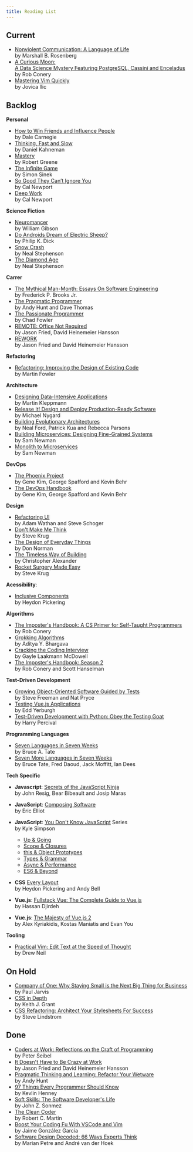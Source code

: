 ```yaml
---
title: Reading List
---
```


## Current

- [Nonviolent Communication: A Language of Life](https://www.amazon.com/Nonviolent-Communication-Language-Life-Changing-Relationships/dp/189200528X) <br>by Marshall B. Rosenberg
- [A Curious Moon: <br>A Data Science Mystery Featuring PostgreSQL, Cassini and Enceladus](https://bigmachine.io/products/a-curious-moon/) <br>by Rob Conery
- [Mastering Vim Quickly](https://jovicailic.org/mastering-vim-quickly/) <br>by Jovica Ilic

## Backlog

**Personal**

- [How to Win Friends and Influence People](https://www.amazon.com/How-Win-Friends-Influence-People/dp/0671027034) <br>by Dale Carnegie
- [Thinking, Fast and Slow](https://www.amazon.com/Thinking-Fast-Slow-Daniel-Kahneman/dp/0374533555) <br>by Daniel Kahneman
- [Mastery](https://www.amazon.com/Mastery-Robert-Greene/dp/014312417X) <br>by Robert Greene
- [The Infinite Game](https://simonsinek.com/product/the-infinite-game/) <br>by Simon Sinek
- [So Good They Can’t Ignore You](https://www.calnewport.com/books/so-good/) <br>by Cal Newport
- [Deep Work](https://www.calnewport.com/books/deep-work/) <br>by Cal Newport

**Science Fiction**

- [Neuromancer](https://www.amazon.com/Neuromancer-William-Gibson/dp/0441569595) <br>by William Gibson
- [Do Androids Dream of Electric Sheep?](https://www.amazon.com.br/Androids-Dream-Electric-Sheep-inspiration-ebook/dp/B000SEGTI0) <br>by Philip K. Dick
- [Snow Crash](https://www.amazon.com/Snow-Crash-Novel-Neal-Stephenson-ebook/dp/B000FBJCJE) <br>by Neal Stephenson
- [The Diamond Age](https://www.amazon.com/Diamond-Age-Illustrated-Primer-Spectra-ebook/dp/B000FBJCKI) <br>by Neal Stephenson

**Carrer**

- [The Mythical Man-Month: Essays On Software Engineering](https://www.amazon.com/Mythical-Man-Month-Anniversary-Software-Engineering-ebook/dp/B00B8USS14) <br>by Frederick P. Brooks Jr.
- [The Pragmatic Programmer](https://pragprog.com/book/tpp20/the-pragmatic-programmer-20th-anniversary-edition) <br>by Andy Hunt and Dave Thomas
- [The Passionate Programmer](https://pragprog.com/book/cfcar2/the-passionate-programmer) <br>by Chad Fowler
- [REMOTE: Office Not Required](https://basecamp.com/books/remote) <br>by Jason Fried, David Heinemeier Hansson
- [REWORK](https://basecamp.com/books/rework) <br>by Jason Fried and David Heinemeier Hansson

**Refactoring**

- [Refactoring: Improving the Design of Existing Code](https://martinfowler.com/books/refactoring.html) <br>by Martin Fowler

**Architecture**

- [Designing Data-Intensive Applications](https://dataintensive.net) <br>by Martin Kleppmann
- [Release It! Design and Deploy Production-Ready Software](https://pragprog.com/book/mnee2/release-it-second-edition) <br>by Michael Nygard
- [Building Evolutionary Architectures](https://www.thoughtworks.com/books/building-evolutionary-architectures) <br>by Neal Ford, Patrick Kua and Rebecca Parsons
- [Building Microservices: Designing Fine-Grained Systems](https://samnewman.io/books/building_microservices) <br>by Sam Newman
- [Monolith to Microservices](https://samnewman.io/books/monolith-to-microservices) <br>by Sam Newman

**DevOps**

- [The Phoenix Project](https://itrevolution.com/book/the-phoenix-project/) <br>by Gene Kim, George Spafford and Kevin Behr
- [The DevOps Handbook](https://itrevolution.com/book/the-devops-handbook/) <br>by Gene Kim, George Spafford and Kevin Behr

**Design**

- [Refactoring UI](https://refactoringui.com/book/) <br>by Adam Wathan and Steve Schoger
- [Don't Make Me Think](http://sensible.com/dmmt.html) <br>by Steve Krug
- [The Design of Everyday Things](https://mitpress.mit.edu/books/design-everyday-things) <br>by Don Norman
- [The Timeless Way of Building](https://www.amazon.com/Timeless-Way-Building-Christopher-Alexander/dp/0195024028) <br>by Christopher Alexander
- [Rocket Surgery Made Easy](http://sensible.com/rsme.html) <br>by Steve Krug

**Acessibility**:

- [Inclusive Components](http://book.inclusive-components.design/) <br>by Heydon Pickering

**Algorithms**

- [The Imposter's Handbook: A CS Primer for Self-Taught Programmers](https://bigmachine.io/products/the-imposters-handbook) <br>by Rob Conery
- [Grokking Algorithms](https://www.manning.com/books/grokking-algorithms) <br>by Aditya Y. Bhargava
- [Cracking the Coding Interview](http://www.crackingthecodinginterview.com) <br>by Gayle Laakmann McDowell
- [The Imposter's Handbook: Season 2](https://bigmachine.io/products/the-imposters-handbook-season-2) <br>by Rob Conery and Scott Hanselman

**Test-Driven Development**

- [Growing Object-Oriented Software Guided by Tests](http://www.growing-object-oriented-software.com/) <br>by Steve Freeman and Nat Pryce
- [Testing Vue.js Applications](https://www.manning.com/books/testing-vue-js-applications) <br>by Edd Yerburgh
- [Test-Driven Development with Python: Obey the Testing Goat](https://www.obeythetestinggoat.com) <br>by Harry Percival

**Programming Languages**

- [Seven Languages in Seven Weeks](https://pragprog.com/book/btlang/seven-languages-in-seven-weeks) <br>by Bruce A. Tate
- [Seven More Languages in Seven Weeks](https://pragprog.com/book/7lang/seven-more-languages-in-seven-weeks) <br>by Bruce Tate, Fred Daoud, Jack Moffitt, Ian Dees

**Tech Specific**

- **Javascript**: [Secrets of the JavaScript Ninja](https://www.manning.com/books/secrets-of-the-javascript-ninja-second-edition) <br>by John Resig, Bear Bibeault and Josip Maras
- **JavaScript**: [Composing Software](https://leanpub.com/composingsoftware) <br>by Eric Elliot
- **JavaScript**: [You Don't Know JavaScript](https://github.com/getify/You-Dont-Know-JS) Series <br>by Kyle Simpson

  - [Up & Going](https://github.com/getify/You-Dont-Know-JS/blob/master/up%20&%20going/README.md#you-dont-know-js-up--going)
  - [Scope & Closures](https://github.com/getify/You-Dont-Know-JS/blob/master/scope%20&%20closures/README.md#you-dont-know-js-scope--closures)
  - [this & Object Prototypes](https://github.com/getify/You-Dont-Know-JS/blob/master/this%20&%20object%20prototypes/README.md#you-dont-know-js-this--object-prototypes)
  - [Types & Grammar](https://github.com/getify/You-Dont-Know-JS/blob/master/types%20&%20grammar/README.md#you-dont-know-js-types--grammar)
  - [Async & Performance](https://github.com/getify/You-Dont-Know-JS/blob/master/async%20&%20performance/README.md#you-dont-know-js-async--performance)
  - [ES6 & Beyond](https://github.com/getify/You-Dont-Know-JS/blob/master/es6%20&%20beyond/README.md#you-dont-know-js-es6--beyond)

- **CSS** [Every Layout](https://every-layout.dev) <br>by Heydon Pickering and Andy Bell
- **Vue.js**: [Fullstack Vue: The Complete Guide to Vue.js](https://www.fullstack.io/vue) <br>by Hassan Djirdeh
- **Vue.js**: [The Majesty of Vue.js 2](https://leanpub.com/vuejs2/) <br>by Alex Kyriakidis, Kostas Maniatis and Evan You

**Tooling**

- [Practical Vim: Edit Text at the Speed of Thought](https://pragprog.com/book/dnvim2/practical-vim-second-edition) <br>by Drew Neil

## On Hold

- [Company of One: Why Staying Small is the Next Big Thing for Business](https://ofone.co) <br>by Paul Jarvis
- [CSS in Depth](https://www.manning.com/books/css-in-depth) <br>by Keith J. Grant
- [CSS Refactoring: Architect Your Stylesheets For Success](http://www.cssrefactoringbook.com/) <br>by Steve Lindstrom

## Done

- [Coders at Work: Reflections on the Craft of Programming](http://www.codersatwork.com/) <br>by Peter Seibel
- [It Doesn't Have to Be Crazy at Work](https://basecamp.com/books/calm) <br>by Jason Fried and David Heinemeier Hansson
- [Pragmatic Thinking and Learning: Refactor Your Wetware](https://pragprog.com/book/ahptl/pragmatic-thinking-and-learning) <br>by Andy Hunt
- [97 Things Every Programmer Should Know](http://shop.oreilly.com/product/9780596809492.do) <br>by Kevlin Henney
- [Soft Skills: The Software Developer's Life](https://www.manning.com/books/soft-skills) <br>by John Z. Sonmez
- [The Clean Coder](https://www.amazon.com/Clean-Coder-Conduct-Professional-Programmers/dp/0137081073) <br>by Robert C. Martin
- [Boost Your Coding Fu With VSCode and Vim](https://leanpub.com/boostyourcodingfuwithvscodeandvim) <br>by Jaime González García
- [Software Design Decoded: 66 Ways Experts Think](https://mitpress.mit.edu/books/software-design-decoded) <br>by Marian Petre and André van der Hoek
